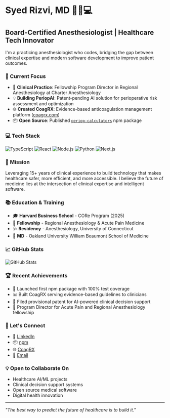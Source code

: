 # Syed Rizvi, MD 👨‍⚕️💻

## Board-Certified Anesthesiologist | Healthcare Tech Innovator

I'm a practicing anesthesiologist who codes, bridging the gap between clinical expertise and modern software development to improve patient outcomes.

### 🚀 Current Focus

- 🏥 **Clinical Practice**: Fellowship Program Director in Regional Anesthesiology at Charter Anesthesiology
- 💡 **Building PeriopAI**: Patent-pending AI solution for perioperative risk assessment and optimization
- 🌐 **Created CoagRX**: Evidence-based anticoagulation management platform ([coagrx.com](https://coagrx.com))
- 📦 **Open Source**: Published [`periop-calculators`](https://www.npmjs.com/package/periop-calculators) npm package

### 💻 Tech Stack

![TypeScript](https://img.shields.io/badge/TypeScript-007ACC?style=for-the-badge&logo=typescript&logoColor=white)
![React](https://img.shields.io/badge/React-20232A?style=for-the-badge&logo=react&logoColor=61DAFB)
![Node.js](https://img.shields.io/badge/Node.js-43853D?style=for-the-badge&logo=node.js&logoColor=white)
![Python](https://img.shields.io/badge/Python-3776AB?style=for-the-badge&logo=python&logoColor=white)
![Next.js](https://img.shields.io/badge/Next.js-000000?style=for-the-badge&logo=next.js&logoColor=white)

### 🎯 Mission

Leveraging 15+ years of clinical experience to build technology that makes healthcare safer, more efficient, and more accessible. I believe the future of medicine lies at the intersection of clinical expertise and intelligent software.

### 📚 Education & Training

- 🎓 **Harvard Business School** - CORe Program (2025)
- 🏥 **Fellowship** - Regional Anesthesiology & Acute Pain Medicine
- 🩺 **Residency** - Anesthesiology, University of Connecticut
- 🔬 **MD** - Oakland University William Beaumont School of Medicine

### 📈 GitHub Stats

![GitHub Stats](https://github-readme-stats.vercel.app/api?username=rizvimd&show_icons=true&theme=dark)

### 🏆 Recent Achievements

- 🚀 Launched first npm package with 100% test coverage
- 📊 Built CoagRX serving evidence-based guidelines to clinicians
- 🧬 Filed provisional patent for AI-powered clinical decision support
- 📝 Program Director for Acute Pain and Regional Anesthesiology fellowship

### 🤝 Let's Connect

- 💼 [LinkedIn](https://linkedin.com/in/drsyedrizvi)
- 📦 [npm](https://npmjs.com/~rizvimd)
- 🌐 [CoagRX](https://coagrx.com)
- 📧 [Email](mailto:srizvi.srizvi@gmail.com)

### 💡 Open to Collaborate On

- Healthcare AI/ML projects
- Clinical decision support systems
- Open source medical software
- Digital health innovation

---

*"The best way to predict the future of healthcare is to build it."*
